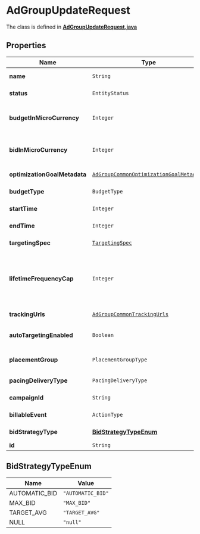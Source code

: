 

# AdGroupUpdateRequest

The class is defined in **[AdGroupUpdateRequest.java](../../src/main/java/org/openapitools/model/AdGroupUpdateRequest.java)**

## Properties

Name | Type | Description | Notes
------------ | ------------- | ------------- | -------------
**name** | `String` | Ad group name. |  [optional property]
**status** | `EntityStatus` | Ad group/entity status. |  [optional property]
**budgetInMicroCurrency** | `Integer` | Budget in micro currency. This field is **REQUIRED** for non-CBO (campaign budget optimization) campaigns.  A CBO campaign automatically generates ad group budgets from its campaign budget to maximize campaign outcome. A CBO campaign is limited to 70 or less ad groups. |  [optional property]
**bidInMicroCurrency** | `Integer` | Bid price in micro currency. This field is **REQUIRED** for the following campaign objective_type/billable_event combinations: AWARENESS/IMPRESSION, CONSIDERATION/CLICKTHROUGH, CATALOG_SALES/CLICKTHROUGH, VIDEO_VIEW/VIDEO_V_50_MRC. |  [optional property]
**optimizationGoalMetadata** | [`AdGroupCommonOptimizationGoalMetadata`](AdGroupCommonOptimizationGoalMetadata.md) |  |  [optional property]
**budgetType** | `BudgetType` |  |  [optional property]
**startTime** | `Integer` | Ad group start time. Unix timestamp in seconds. Defaults to current time. |  [optional property]
**endTime** | `Integer` | Ad group end time. Unix timestamp in seconds. |  [optional property]
**targetingSpec** | [`TargetingSpec`](TargetingSpec.md) |  |  [optional property]
**lifetimeFrequencyCap** | `Integer` | Set a limit to the number of times a promoted pin from this campaign can be impressed by a pinner within the past rolling 30 days. Only available for CPM (cost per mille (1000 impressions))  ad groups. A CPM ad group has an IMPRESSION &lt;a href&#x3D;\&quot;https://developers.pinterest.com/docs/redoc/#section/Billable-event\&quot;&gt;billable_event&lt;/a&gt; value. This field **REQUIRES** the &#x60;end_time&#x60; field. |  [optional property]
**trackingUrls** | [`AdGroupCommonTrackingUrls`](AdGroupCommonTrackingUrls.md) |  |  [optional property]
**autoTargetingEnabled** | `Boolean` | Enable auto-targeting for ad group. Also known as &lt;a href&#x3D;\&quot;https://help.pinterest.com/en/business/article/expanded-targeting\&quot; target&#x3D;\&quot;_blank\&quot;&gt;\&quot;expanded targeting\&quot;&lt;/a&gt;. |  [optional property]
**placementGroup** | `PlacementGroupType` | &lt;a href&#x3D;\&quot;https://developers.pinterest.com/docs/redoc/#section/Placement-group\&quot;&gt;Placement group&lt;/a&gt;. |  [optional property]
**pacingDeliveryType** | `PacingDeliveryType` |  |  [optional property]
**campaignId** | `String` | Campaign ID of the ad group. |  [optional property]
**billableEvent** | `ActionType` |  |  [optional property]
**bidStrategyType** | [**BidStrategyTypeEnum**](#BidStrategyTypeEnum) | Bid strategy type |  [optional property]
**id** | `String` | Ad group ID. | 

















## BidStrategyTypeEnum

Name | Value
---- | -----
AUTOMATIC_BID | `"AUTOMATIC_BID"`
MAX_BID | `"MAX_BID"`
TARGET_AVG | `"TARGET_AVG"`
NULL | `"null"`



